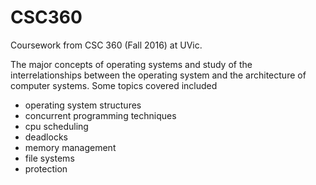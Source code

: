 # CSC360
Coursework from CSC 360 (Fall 2016) at UVic.

The major concepts of operating systems and study of the interrelationships between the operating system and the architecture of computer systems.
Some topics covered included
- operating system structures
- concurrent programming techniques
- cpu scheduling
- deadlocks
- memory management
- file systems
- protection
